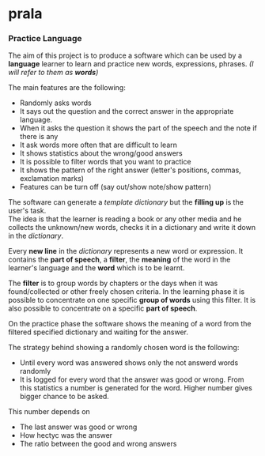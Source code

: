 # prala
### Practice Language 

The aim of this project is to produce a software which can be used by a **language** learner to learn and practice new words, expressions, phrases. _(I will refer to them as **words**)_

The main features are the following:
 - Randomly asks words
 - It says out the question and the correct answer in the appropriate language.
 - When it asks the question it shows the part of the speech and the note if there is any
 - It ask words more often that are difficult to learn
 - It shows statistics about the wrong/good answers
 - It is possible to filter words that you want to practice
 - It shows the pattern of the right answer (letter's positions, commas, exclamation marks)
 - Features can be turn off (say out/show note/show pattern)


The software can generate a _template dictionary_ but the **filling up** is the user's task.  
The idea is that the learner is reading a book or any other media and he collects the unknown/new words, checks it in a dictionary and write it down in the _dictionary_.  

Every **new line** in the _dictionary_ represents a new word or expression. It contains the **part of speech**, a **filter**, the **meaning** of the word in the learner's language and the **word** which is to be learnt.  

The **filter** is to group words by chapters or the days when it was found/collected or other freely chosen criteria. In the learning phase it is possible to concentrate on one specific **group of words** using this filter. It is also possible to concentrate on a specific **part of speech**.

On the practice phase the software shows the meaning of a word from the filtered specified dictionary  and waiting for the answer.

The strategy behind showing a randomly chosen word is the following:
 - Until every word was answered shows only the not answerd words randomly
 - It is logged for every word that the answer was good or wrong. From this statistics a number is generated for the word. Higher number gives bigger chance to be asked.
 
 This number depends on
  - The last answer was good or wrong
  - How hectyc was the answer
  - The ratio between the good and wrong answers



